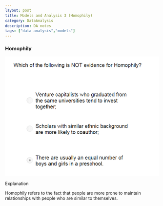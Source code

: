 ```yaml
---
layout: post
title: Models and Analysis 3 (Homophily)
category: DataAnalysis
description: DA notes
tags: ["data analysis","models"]
---
```


### Homophily

![img](/public/upload/2014112801.PNG)

Explanation

Homophily refers to the fact that people are more prone to maintain relationships with people who are similar to themselves.
